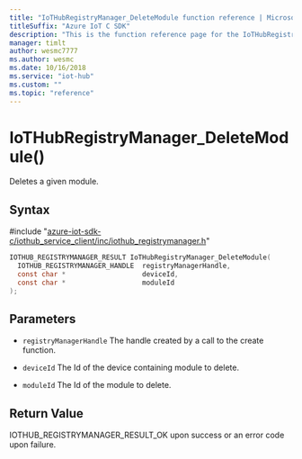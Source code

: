 ```yaml
---                             
title: "IoTHubRegistryManager_DeleteModule function reference | Microsoft Docs" 
titleSuffix: "Azure IoT C SDK"            
description: "This is the function reference page for the IoTHubRegistryManager_DeleteModule() function in the Azure IoT C SDK. This SDK is used with Azure IoT Hub and Azure IoT Hub Device Provisioning Service"            
manager: timlt                 
author: wesmc7777              
ms.author: wesmc               
ms.date: 10/16/2018                    
ms.service: "iot-hub"             
ms.custom: ""                
ms.topic: "reference"        
---                            
```


# IoTHubRegistryManager_DeleteModule()

Deletes a given module.

## Syntax

\#include "[azure-iot-sdk-c/iothub_service_client/inc/iothub_registrymanager.h](../iothub-registrymanager-h.md)"  
```C
IOTHUB_REGISTRYMANAGER_RESULT IoTHubRegistryManager_DeleteModule(
  IOTHUB_REGISTRYMANAGER_HANDLE  registryManagerHandle,
  const char *                   deviceId,
  const char *                   moduleId
);
```

## Parameters
* `registryManagerHandle` The handle created by a call to the create function. 

* `deviceId` The Id of the device containing module to delete. 

* `moduleId` The Id of the module to delete.

## Return Value
IOTHUB_REGISTRYMANAGER_RESULT_OK upon success or an error code upon failure.

